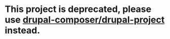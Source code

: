 # This project is deprecated, please use [drupal-composer/drupal-project](https://github.com/drupal-composer/drupal-project) instead.
